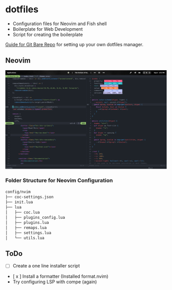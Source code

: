 # dotfiles

- Configuration files for Neovim and Fish shell
- Boilerplate for Web Development
- Script for creating the boilerplate

[Guide for Git Bare Repo](https://www.atlassian.com/git/tutorials/dotfiles) for setting up your own dotfiles manager.

## Neovim 

![Screenshot](screenshot.png "Neovim Customization")

### Folder Structure for Neovim Configuration
```
config/nvim
├── coc-settings.json
├── init.lua
├── lua
│   ├── coc.lua
│   ├── plugins_config.lua
│   ├── plugins.lua
│   ├── remaps.lua
│   ├── settings.lua
│   └── utils.lua
```

## ToDo

- [  ] Create a one line installer script
- [ x ] Install a formatter (Installed format.nvim)
- Try configuring LSP with compe (again)
